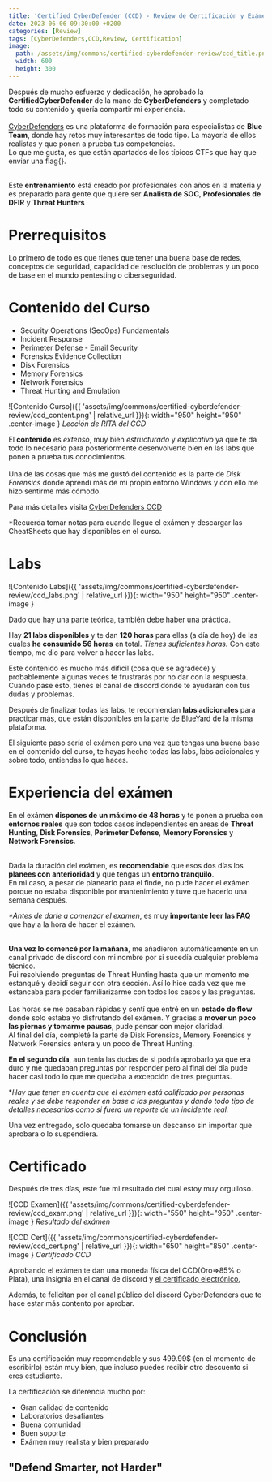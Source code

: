 ```yaml
---
title: 'Certified CyberDefender (CCD) - Review de Certificación y Exámen'
date: 2023-06-06 09:30:00 +0200
categories: [Review]
tags: [CyberDefenders,CCD,Review, Certification]
image:
  path: /assets/img/commons/certified-cyberdefender-review/ccd_title.png
  width: 600
  height: 300
---
```


Después de mucho esfuerzo y dedicación, he aprobado la **CertifiedCyberDefender** de la mano de **CyberDefenders** y completado todo su contenido y quería compartir mi experiencia.
<br/><br/>
<a href="https://cyberdefenders.org/">CyberDefenders</a> es una plataforma de formación para especialistas de **Blue Team**, donde hay retos muy interesantes de todo tipo. La mayoría de ellos realistas y que ponen a prueba tus competencias.
<br/>
Lo que me gusta, es que están apartados de los típicos CTFs que hay que enviar una flag{}.
<br/>
<br/>

Este **entrenamiento** está creado por profesionales con años en la materia y es preparado para gente que quiere ser **Analista de SOC**, **Profesionales de DFIR** y **Threat Hunters**

# Prerrequisitos

Lo primero de todo es que tienes que tener una buena base de redes, conceptos de seguridad, capacidad de resolución de problemas y un poco de base en el mundo pentesting o ciberseguridad.


# Contenido del Curso

 - Security Operations (SecOps) Fundamentals
 - Incident Response
 - Perimeter Defense - Email Security
 - Forensics Evidence Collection
 - Disk Forensics 
 - Memory Forensics
 - Network Forensics
 - Threat Hunting and Emulation

![Contenido Curso]({{ 'assets/img/commons/certified-cyberdefender-review/ccd_content.png' | relative_url }}){: width="950" height="950" .center-image }
_Lección de RITA del CCD_

El **contenido** es *extenso*, muy bien *estructurado* y *explicativo* ya que te da todo lo necesario para posteriormente desenvolverte bien en las labs que ponen a prueba tus conocimientos.
<br/>
<br/>
Una de las cosas que más me gustó del contenido es la parte de *Disk Forensics* donde aprendí más de mi propio entorno Windows y con ello me hizo sentirme más cómodo.

Para más detalles visita <a href="https://cyberdefenders.org/blue-team-training/courses/certified-cyberdefender-certification/">CyberDefenders CCD</a>

*Recuerda tomar notas para cuando llegue el exámen y descargar las CheatSheets que hay disponibles en el curso.



# Labs

![Contenido Labs]({{ 'assets/img/commons/certified-cyberdefender-review/ccd_labs.png' | relative_url }}){: width="950" height="950" .center-image }

Dado que hay una parte teórica, también debe haber una práctica.

Hay **21 labs disponibles** y te dan **120 horas** para ellas (a día de hoy) de las cuales **he consumido 56 horas** en total. 
*Tienes suficientes horas.* Con este tiempo, me dio para volver a hacer las labs.

Este contenido es mucho más difícil (cosa que se agradece) y probablemente algunas veces te frustrarás por no dar con la respuesta. Cuando pase esto, tienes el canal de discord donde te ayudarán con tus dudas y problemas.


Después de finalizar todas las labs, te recomiendan **labs adicionales** para practicar más, que están disponibles en la parte de <a href="https://cyberdefenders.org/blueteam-ctf-challenges/">BlueYard</a> de la misma plataforma.


El siguiente paso sería el exámen pero una vez que tengas una buena base en el contenido del curso, te hayas hecho todas las labs, labs adicionales y sobre todo, entiendas lo que haces.

# Experiencia del exámen

En el exámen **dispones de un máximo de 48 horas** y te ponen a prueba con **entornos reales** que son todos casos independientes en áreas de **Threat Hunting**, **Disk Forensics**, **Perimeter Defense**, **Memory Forensics** y **Network Forensics**.
<br/>
<br/>

Dada la duración del exámen, es **recomendable** que esos dos días los **planees con anterioridad** y que tengas un **entorno tranquilo**.
<br/>
En mi caso, a pesar de planearlo para el finde, no pude hacer el exámen porque no estaba disponible por mantenimiento y tuve que hacerlo una semana después.

*\*Antes de darle a comenzar el examen*, es muy **importante leer las FAQ** que hay a la hora de hacer el exámen. 
<br/>
<br/>

**Una vez lo comencé por la mañana**, me añadieron automáticamente en un canal privado de discord con mi nombre por si sucedía cualquier problema técnico.
<br/>
Fui resolviendo preguntas de Threat Hunting hasta que un momento me estanqué y decidí seguir con otra sección. Así lo hice cada vez que me estancaba para poder familiarizarme con todos los casos y las preguntas.
<br/>
<br/>
Las horas se me pasaban rápidas y sentí que entré en un **estado de flow** donde solo estaba yo disfrutando del exámen. Y gracias a **mover un poco las piernas y tomarme pausas**, pude pensar con mejor claridad.<br/>
Al final del día, completé la parte de Disk Forensics, Memory Forensics y Network Forensics entera y un poco de Threat Hunting.

**En el segundo día**, aun tenía las dudas de si podría aprobarlo ya que era duro y me quedaban preguntas por responder pero al final del día pude hacer casi todo lo que me quedaba a excepción de tres preguntas.

\**Hay que tener en cuenta que el exámen está calificado por personas reales y se debe responder en base a las preguntas y dando todo tipo de detalles necesarios como si fuera un reporte de un incidente real.*

Una vez entregado, solo quedaba tomarse un descanso sin importar que aprobara o lo suspendiera.

# Certificado

Después de tres días, este fue mi resultado del cual estoy muy orgulloso.

![CCD Examen]({{ 'assets/img/commons/certified-cyberdefender-review/ccd_exam.png' | relative_url }}){: width="550" height="950" .center-image }
_Resultado del exámen_

![CCD Cert]({{ 'assets/img/commons/certified-cyberdefender-review/ccd_cert.png' | relative_url }}){: width="650" height="850" .center-image }
_Certificado CCD_

Aprobando el exámen te dan una moneda física del CCD(Oro=>85% o Plata), una insignia en el canal de discord y <a href="https://www.credential.net/3a64f864-07d5-41ec-842d-d7c5a4ee2005">el certificado electrónico.</a>

Además, te felicitan por el canal público del discord CyberDefenders que te hace estar más contento por aprobar.

# Conclusión

Es una certificación muy recomendable y sus 499.99$ (en el momento de escribirlo) están muy bien, que incluso puedes recibir otro descuento si eres estudiante.<br/>

La certificación se diferencia mucho por:
- Gran calidad de contenido
- Laboratorios desafiantes
- Buena comunidad
- Buen soporte
- Exámen muy realista y bien preparado



## "Defend Smarter, not Harder"

